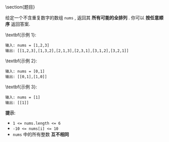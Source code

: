 \section{题目}

给定一个不含重复数字的数组 `nums` , 返回其 **所有可能的全排列** . 你可以 **按任意顺序** 返回答案. 

\textbf{示例 1}: 

```
输入: nums = [1,2,3]
输出: [[1,2,3],[1,3,2],[2,1,3],[2,3,1],[3,1,2],[3,2,1]]
```

\textbf{示例 2}: 

```
输入: nums = [0,1]
输出: [[0,1],[1,0]]
```

\textbf{示例 3}: 

```
输入: nums = [1]
输出: [[1]]
```

**提示**: 

- `1 <= nums.length <= 6`
- `-10 <= nums[i] <= 10`
- `nums` 中的所有整数 **互不相同**